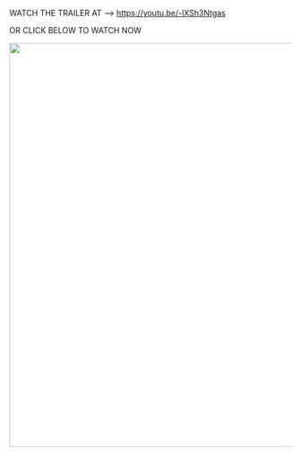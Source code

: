 WATCH THE TRAILER AT --> https://youtu.be/-lXSh3Ntgas

OR CLICK BELOW TO WATCH NOW

[<img src="https://img.youtube.com/vi/-lXSh3Ntgas/hqdefault.jpg" width="1280" height="720"
/>](https://www.youtube.com/embed/-lXSh3Ntgas)
